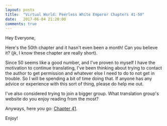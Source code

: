 ```yaml
---
layout: posts
title:  "Virtual World: Peerless White Emperor Chapters 41-50"
date:   2017-06-04 21:20:00
comments: true
---
```


Hey Everyone,

Here's the 50th chapter and it hasn't even been a month! Can you believe it? (jk, I know these chapter are really short). 

Since 50 seems like a good number, and I've proven to myself I have the motivation to continue translating, I've been thinking about trying to contact the author to get permission and whatever else I need to do to not get in trouble. So I will be spending a bit of time doing that. If anyone has any advice or experience with this sort of thing, please do help me out.

I've also considered trying to join a bigger group. What translation group's website do you enjoy reading from the most?

Anyways, here you go: [Chapter 41][vwpwe0041].

Enjoy!

[vwpwe0041]: {{site.url}}/translations/vwpwe/0041